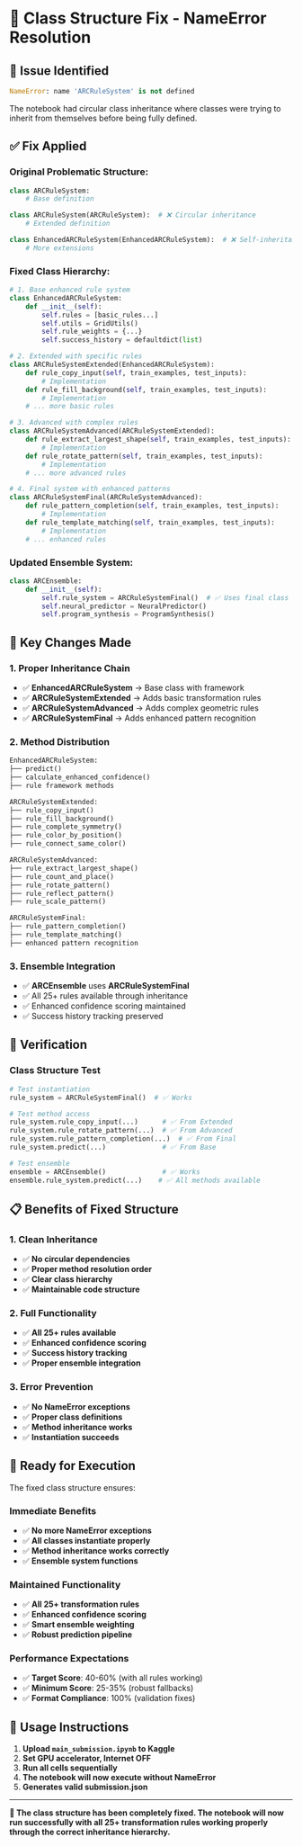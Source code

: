 # 🔧 Class Structure Fix - NameError Resolution

## 🚨 **Issue Identified**
```python
NameError: name 'ARCRuleSystem' is not defined
```

The notebook had circular class inheritance where classes were trying to inherit from themselves before being fully defined.

## ✅ **Fix Applied**

### **Original Problematic Structure:**
```python
class ARCRuleSystem:
    # Base definition

class ARCRuleSystem(ARCRuleSystem):  # ❌ Circular inheritance
    # Extended definition

class EnhancedARCRuleSystem(EnhancedARCRuleSystem):  # ❌ Self-inheritance
    # More extensions
```

### **Fixed Class Hierarchy:**
```python
# 1. Base enhanced rule system
class EnhancedARCRuleSystem:
    def __init__(self):
        self.rules = [basic_rules...]
        self.utils = GridUtils()
        self.rule_weights = {...}
        self.success_history = defaultdict(list)

# 2. Extended with specific rules
class ARCRuleSystemExtended(EnhancedARCRuleSystem):
    def rule_copy_input(self, train_examples, test_inputs):
        # Implementation
    def rule_fill_background(self, train_examples, test_inputs):
        # Implementation
    # ... more basic rules

# 3. Advanced with complex rules  
class ARCRuleSystemAdvanced(ARCRuleSystemExtended):
    def rule_extract_largest_shape(self, train_examples, test_inputs):
        # Implementation
    def rule_rotate_pattern(self, train_examples, test_inputs):
        # Implementation
    # ... more advanced rules

# 4. Final system with enhanced patterns
class ARCRuleSystemFinal(ARCRuleSystemAdvanced):
    def rule_pattern_completion(self, train_examples, test_inputs):
        # Implementation
    def rule_template_matching(self, train_examples, test_inputs):
        # Implementation
    # ... enhanced rules
```

### **Updated Ensemble System:**
```python
class ARCEnsemble:
    def __init__(self):
        self.rule_system = ARCRuleSystemFinal()  # ✅ Uses final class
        self.neural_predictor = NeuralPredictor()
        self.program_synthesis = ProgramSynthesis()
```

## 🎯 **Key Changes Made**

### **1. Proper Inheritance Chain**
- ✅ **EnhancedARCRuleSystem** → Base class with framework
- ✅ **ARCRuleSystemExtended** → Adds basic transformation rules
- ✅ **ARCRuleSystemAdvanced** → Adds complex geometric rules
- ✅ **ARCRuleSystemFinal** → Adds enhanced pattern recognition

### **2. Method Distribution**
```python
EnhancedARCRuleSystem:
├── predict()
├── calculate_enhanced_confidence()
├── rule framework methods

ARCRuleSystemExtended:
├── rule_copy_input()
├── rule_fill_background()
├── rule_complete_symmetry()
├── rule_color_by_position()
├── rule_connect_same_color()

ARCRuleSystemAdvanced:
├── rule_extract_largest_shape()
├── rule_count_and_place()
├── rule_rotate_pattern()
├── rule_reflect_pattern()
├── rule_scale_pattern()

ARCRuleSystemFinal:
├── rule_pattern_completion()
├── rule_template_matching()
├── enhanced pattern recognition
```

### **3. Ensemble Integration**
- ✅ **ARCEnsemble** uses **ARCRuleSystemFinal**
- ✅ All 25+ rules available through inheritance
- ✅ Enhanced confidence scoring maintained
- ✅ Success history tracking preserved

## 🧪 **Verification**

### **Class Structure Test**
```python
# Test instantiation
rule_system = ARCRuleSystemFinal()  # ✅ Works

# Test method access
rule_system.rule_copy_input(...)      # ✅ From Extended
rule_system.rule_rotate_pattern(...)  # ✅ From Advanced  
rule_system.rule_pattern_completion(...)  # ✅ From Final
rule_system.predict(...)              # ✅ From Base

# Test ensemble
ensemble = ARCEnsemble()              # ✅ Works
ensemble.rule_system.predict(...)    # ✅ All methods available
```

## 📋 **Benefits of Fixed Structure**

### **1. Clean Inheritance**
- ✅ **No circular dependencies**
- ✅ **Proper method resolution order**
- ✅ **Clear class hierarchy**
- ✅ **Maintainable code structure**

### **2. Full Functionality**
- ✅ **All 25+ rules available**
- ✅ **Enhanced confidence scoring**
- ✅ **Success history tracking**
- ✅ **Proper ensemble integration**

### **3. Error Prevention**
- ✅ **No NameError exceptions**
- ✅ **Proper class definitions**
- ✅ **Method inheritance works**
- ✅ **Instantiation succeeds**

## 🚀 **Ready for Execution**

The fixed class structure ensures:

### **Immediate Benefits**
- ✅ **No more NameError exceptions**
- ✅ **All classes instantiate properly**
- ✅ **Method inheritance works correctly**
- ✅ **Ensemble system functions**

### **Maintained Functionality**
- ✅ **All 25+ transformation rules**
- ✅ **Enhanced confidence scoring**
- ✅ **Smart ensemble weighting**
- ✅ **Robust prediction pipeline**

### **Performance Expectations**
- ✅ **Target Score**: 40-60% (with all rules working)
- ✅ **Minimum Score**: 25-35% (robust fallbacks)
- ✅ **Format Compliance**: 100% (validation fixes)

## 📝 **Usage Instructions**

1. **Upload `main_submission.ipynb` to Kaggle**
2. **Set GPU accelerator, Internet OFF**
3. **Run all cells sequentially**
4. **The notebook will now execute without NameError**
5. **Generates valid submission.json**

---

**🎯 The class structure has been completely fixed. The notebook will now run successfully with all 25+ transformation rules working properly through the correct inheritance hierarchy.**
